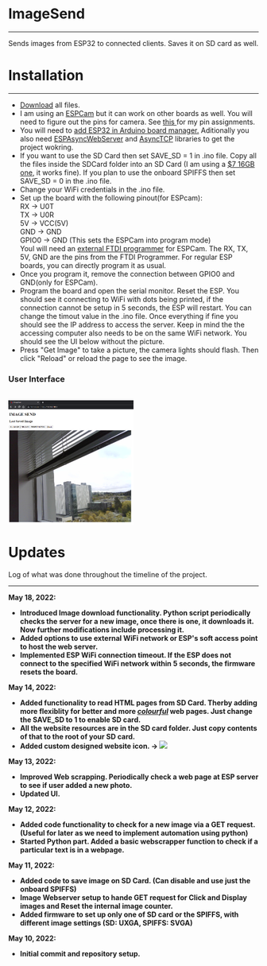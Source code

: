 # ImageSend
***
Sends images from ESP32 to connected clients. Saves it on SD card as well. 

# Installation 
***
* <a href="https://github.com/Nischay2312/ImageSend/archive/refs/heads/main.zip">Download</a> all files.
* I am using an <a href="https://www.amazon.ca/dp/B07T9561M7?ref_=cm_sw_r_cp_ud_dp_KTVPAZV23P31JB4JG0W4">ESPCam</a> but it can work on other boards as well. You will need to figure out the pins for camera. See <a href = "PinAssignment.h"> this </a> for my pin assignments.
* You will need to <a href="https://randomnerdtutorials.com/installing-the-esp32-board-in-arduino-ide-windows-instructions/">add ESP32 in Arduino board manager.</a> Aditionally you also need <a href="https://github.com/me-no-dev/ESPAsyncWebServer">ESPAsyncWebServer</a> and <a href="https://github.com/me-no-dev/AsyncTCP">AsyncTCP</a> libraries to get the project wokring.
* If you want to use the SD Card then set SAVE_SD = 1 in .ino file. Copy all the files inside the SDCard folder into an SD Card (I am using a <a href="https://www.amazon.ca/dp/B07F81VC69?ref_=cm_sw_r_cp_ud_dp_W0GH1Y5BYVFPK9ZBS531">$7 16GB one</a>, it works fine). If you plan to use the onboard SPIFFS then set SAVE_SD = 0 in the .ino file.
* Change your WiFi credentials in the .ino file.
* Set up the board with the following pinout(for ESPcam): <br>RX    -> U0T<br>TX    -> U0R<br>5V    -> VCC(5V)<br>GND   -> GND<br>GPIO0 -> GND        (This sets the ESPCam into program mode)<br>Youl will need an <a href="https://www.amazon.ca/dp/B01JG8H5U4?ref_=cm_sw_r_cp_ud_dp_CZVW7NPZDQ7AMHV7MEAR">external FTDI programmer</a> for ESPCam. The RX, TX, 5V, GND are the pins from the FTDI Programmer. For regular ESP boards, you can directly program it as usual.
* Once you program it, remove the connection between GPIO0 and GND(only for ESPCam). 
* Program the board and open the serial monitor. Reset the ESP. You should see it connecting to WiFi with dots being printed, if the connection cannot be setup in 5 seconds, the ESP will restart. You can change the timout value in the .ino file. Once everything if fine you should see the IP address to access the server. Keep in mind the the accessing computer also needs to be on the same WiFi network. You should see the UI below without the picture. 
* Press "Get Image" to take a picture, the camera lights should flash. Then click "Reload" or reload the page to see the image.

<h3>User Interface</h3><br>
<img src="assets/UI_ver2.png" width="50%" align="middle">

# Updates
Log of what was done throughout the timeline of the project.
***
<b>May 18, 2022:<b><br>
* Introduced Image download functionality. Python script periodically checks the server for a new image, once there is one, it downloads it. Now further modifications include processing it.
* Added options to use external WiFi network or ESP's soft access point to host the web server.
* Implemented ESP WiFi connection timeout. If the ESP does not connect to the specified WiFi network within 5 seconds, the firmware resets the board.    
  
<b>May 14, 2022:</b><br>
* Added functionality to read HTML pages from SD Card. Therby adding more flexiblity for better and more <b><u><i>colourful</i></u></b> web pages. Just change the SAVE_SD to 1 to enable SD card. 
* All the website resources are in the SD card folder. Just copy contents of that to the root of your SD card.  
* Added custom designed website icon. -> <img src="SDCARD/SiteData/icon.ico"> 

<b>May 13, 2022:</b><br>
* Improved Web scrapping. Periodically check a web page at ESP server to see if user added a new photo.
* Updated UI. 


<b>May 12, 2022:</b><br>
* Added code functionality to check for a new image via a GET request. (Useful for later as we need to implement automation using python)
* Started Python part. Added a basic webscrapper function to check if a particular text is in a webpage.  


<b>May 11, 2022:</b><br>
* Added code to save image on SD Card. (Can disable and use just the onboard SPIFFS)
* Image Webserver setup to hande GET request for Click and Display images and Reset the internal image counter. 
* Added firmware to set up only one of SD card or the SPIFFS, with different image settings (SD: UXGA, SPIFFS: SVGA)

<b>May 10, 2022:</b><br>
* Initial commit and repository setup.

